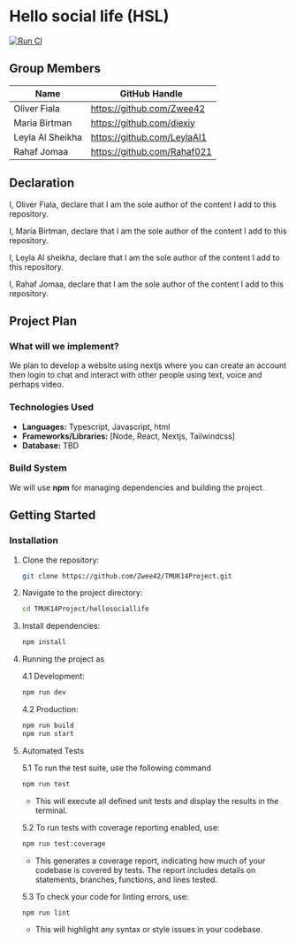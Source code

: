 # Hello social life (HSL)

[![Run CI](https://github.com/Zwee42/TMUK14Project/actions/workflows/ci.yaml/badge.svg)](https://github.com/Zwee42/TMUK14Project/actions/workflows/ci.yaml)

## Group Members
| Name              | GitHub Handle                |
|-------------------|------------------------------|
| Oliver Fiala      | https://github.com/Zwee42    |
| Maria Birtman     | https://github.com/diexiy    |
| Leyla Al Sheikha  | https://github.com/LeylaAl1  |
| Rahaf Jomaa       | https://github.com/Rahaf021  |

## Declaration

I, Oliver Fiala, declare that I am the sole author of the content I add to this repository.

I, Maria Birtman, declare that I am the sole author of the content I add to this repository.

I, Leyla Al sheikha, declare that I am the sole author of the content I add to this repository.

I, Rahaf Jomaa, declare that I am the sole author of the content I add to this repository.


## Project Plan
### What will we implement?
We plan to develop a website using nextjs where you can create an account then login to chat and interact with other people using text, voice and perhaps video.

### Technologies Used
- **Languages:** Typescript, Javascript, html
- **Frameworks/Libraries:** [Node, React, Nextjs, Tailwindcss]
- **Database:** TBD

### Build System
We will use **npm** for managing dependencies and building the project. 

## Getting Started
### Installation
1. Clone the repository:
   ```sh
   git clone https://github.com/Zwee42/TMUK14Project.git
   ```
2. Navigate to the project directory:
   ```sh
   cd TMUK14Project/hellosociallife
   ```
3. Install dependencies:
   ```sh
   npm install
   ```
4. Running the project as

    4.1 Development:
      ```sh
      npm run dev
      ```
   
    4.2 Production:     
    ```sh
    npm run build
    npm run start
    ```
5. Automated Tests


   5.1   To run the test suite, use the following command
    ```sh
   npm run test
   ```
    - This will execute all defined unit tests and display the results in the terminal.


   5.2 To run tests with coverage reporting enabled, use:
     ```sh
   npm run test:coverage
   ```
     - This generates a coverage report, indicating how much of your codebase is covered by tests. The report includes details on statements, branches, functions, and lines tested.


   5.3 To check your code for linting errors, use:
    ```sh
   npm run lint

   ```  
   - This will highlight any syntax or style issues in your codebase.


   

